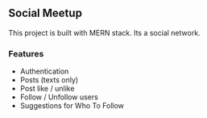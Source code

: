 ## Social Meetup

This project is built with MERN stack. Its a social network.

### Features
- Authentication
- Posts (texts only)
- Post like / unlike
- Follow / Unfollow users
- Suggestions for Who To Follow